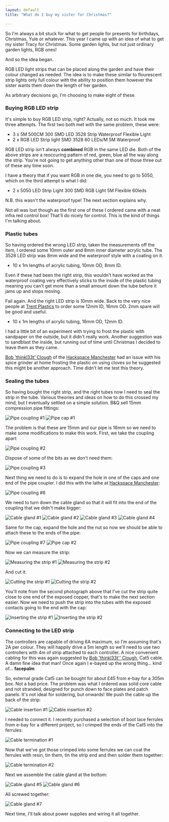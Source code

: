 ```yaml
---
layout: default
title: "What do I buy my sister for Christmas?"

---
```

So I'm always a bit stuck for what to get people for presents for birthdays, Christmas, Yule or whatever.  This year I came up with an idea of what to get my sister Tracy for Christmas.  Some garden lights, but not just ordinary garden lights, RGB ones!

And so the idea began.

RGB LED light strips that can be placed along the garden and have their colour changed as needed.  The idea is to make these similar to flourescent strip lights only full colour with the ability to position them however the sister wants them down the length of her garden.

As arbitrary decisions go, I'm choosing to make eight of these.

### Buying RGB LED strip

It's simple to buy RGB LED strip, right?  Actually, not so much.  It took me three attempts.  The first two both met with the same problem, these were:

* 3 x 5M 500CM 300 SMD LED 3528 Strip Waterproof Flexible Light
* 2 x RGB LED Strip light SMD 3528 60 LEDs/M 5M Waterproof

RGB LED strip isn't always **combined** RGB in the same LED die.  Both of the above strips are a reoccuring pattern of red, green, blue all the way along the strip.  You're not going to get anything other than one of those three out of these any time soon.

I have a theory that if you want RGB in one die, you need to go to 5050, which on the third attempt is what I did:

* 2 x 5050 LED Strip Light 300 SMD RGB Light 5M Flexible 60leds

N.B. this wasn't the waterproof type!  The next section explains why.

Not all was lost though as the first one of these I ordered came with a neat infra red control box!  That'll do nicely for control.  This is the kind of things I'm talking about.

### Plastic tubes

So having ordered the wrong LED strip, taken the measurements off the item, I ordered some 10mm outer and 8mm inner diameter acrylic tube.  The 3528 LED strip was 8mm wide and the waterproof style with a coating on it.

* 10 x 1m lengths of acrylic tubing, 10mm OD, 8mm ID.

Even if these had been the right strip, this wouldn't have worked as the waterproof coating very effectively sticks to the inside of the plastic tubing meaning you can't get more than a small amount down the tube before it jams up and stops moving.

Fail again.  And the right LED strip is 10mm wide.  Back to the very nice people at [Trent Plastics](http://www.trentplastics.co.uk/) to order some 12mm ID, 16mm OD.  2mm spare will be good and useful.

* 10 x 1m lengths of acrylic tubing, 16mm OD, 12mm ID.

I had a little bit of an experiment with trying to frost the plastic with sandpaper on the outside, but it didn't really work.  Another suggestion was to sandblast the inside, but running out of time until Christmas I decided to leave them as they came.

[Bob 'thinkl33t' Clough](http://thinkl33t.co.uk/) of the [Hackspace Manchester](http://www.hacman.org.uk/) had an issue with his spice grinder at home frosting the plastic on using cloves so he suggested this might be another approach.  Time didn't let me test this theory.

### Sealing the tubes

So having bought the right strip, and the right tubes now I need to seal the strip in the tube.  Various theories and ideas on how to do this crossed my mind, but I eventually settled on a simple solution.  B&amp;Q sell 15mm compression pipe fittings:

![Pipe coupling #1](/assets/2015-05-10/pipe-coupling1.jpg)
![Pipe cap #1](/assets/2015-05-10/pipe-cap1.jpg)

The problem is that these are 15mm and our pipe is 16mm so we need to make some modifications to make this work.  First, we take the coupling apart:

![Pipe coupling #2](/assets/2015-05-10/pipe-coupling2.jpg)

Dispose of some of the bits as we don't need them:

![Pipe coupling #3](/assets/2015-05-10/pipe-coupling3.jpg)

Next thing we need to do is to expand the hole in one of the caps and one end of the pipe coupler.  I did this with the lathe at [Hackspace Manchester](http://www.hacman.org.uk/):

![Pipe coupling #6](/assets/2015-05-10/pipe-coupling6.jpg)

We need to turn down the cable gland so that it will fit into the end of the coupling that we didn't make bigger:

![Cable gland #1](/assets/2015-05-10/cable-gland1.jpg)
![Cable gland #2](/assets/2015-05-10/cable-gland2.jpg)
![Cable gland #3](/assets/2015-05-10/cable-gland3.jpg)
![Cable gland #4](/assets/2015-05-10/cable-gland4.jpg)

Same for the cap, expand the hole and the nut so now we should be able to attach these to the ends of the pipe:

![Pipe coupling #7](/assets/2015-05-10/pipe-coupling7.jpg)
![Pipe cap #2](/assets/2015-05-10/pipe-cap2.jpg)

Now we can measure the strip:

![Measuring the strip #1](/assets/2015-05-10/measuring-led-strip1.jpg)
![Measuring the strip #2](/assets/2015-05-10/measuring-led-strip2.jpg)

And cut it:

![Cutting the strip #1](/assets/2015-05-10/cutting-led-strip1.jpg)
![Cutting the strip #2](/assets/2015-05-10/cutting-led-strip2.jpg)

You'll note from the second photograph above that I've cut the strip quite close to one end of the exposed copper, that's to make the next section easier.  Now we need to push the strip into the tubes with the exposed contacts going to the end with the cap:

![Inserting the strip #1](/assets/2015-05-10/strip-insertion1.jpg)
![Inserting the strip #2](/assets/2015-05-10/strip-insertion2.jpg)

### Connecting to the LED strip

The controllers are capable of driving 6A maximum, so I'm assuming that's 2A per colour.  They will happily drive a 5m length so we'll need to use two controllers with 4m of strip attached to each controller.  A nice convenient cabling for this was again suggested by [Bob 'thinkl33t'' Clough](http://thinkl33t.co.uk/), Cat5 cable.  A damn fine idea that man!  Once again I e-bayed up the wrong thing... kind of... **facepalm**

So, external grade Cat5 can be bought for about £45 from e-bay for a 305m box.  Not a bad price.  The problem was what I ordered was solid core cable and not stranded, designed for punch down to face plates and patch panels.  It's not ideal for soldering, but onwards!  We push the cable up the back of the strip:

![Cable insertion #1](/assets/2015-05-10/cable-insertion1.jpg)
![Cable insertion #2](/assets/2015-05-10/cable-insertion2.jpg)

I needed to connect it.  I recently purchased a selection of boot lace ferrules from e-bay for a different project, so I crimped the ends of the Cat5 into the ferrules:

![Cable termination #1](/assets/2015-05-10/cable1.jpg)

Now that we've got those crimped into some ferrules we can coat the ferrules with resin, tin them, tin the strip end and then solder them together:

![Cable termination #2](/assets/2015-05-10/cable2.jpg)

Next we assemble the cable gland at the bottom:

![Cable gland #5](/assets/2015-05-10/cable-gland5.jpg)
![Cable gland #6](/assets/2015-05-10/cable-gland6.jpg)

All screwed together:

![Cable gland #7](/assets/2015-05-10/cable-gland7.jpg)

Next time, I'll talk about power supplies and wiring it all together.
